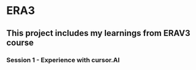 # ERA3

## This project includes my learnings from ERAV3 course 

### Session 1 - Experience with cursor.AI
